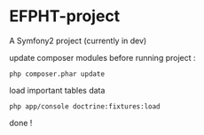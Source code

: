 # EFPHT-project
A Symfony2 project (currently in dev)

update composer modules before running project : 

    php composer.phar update

load important tables data
    
    php app/console doctrine:fixtures:load

done !